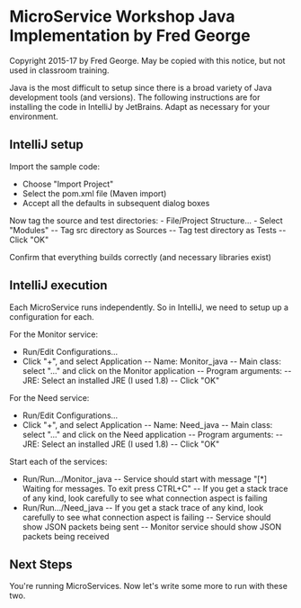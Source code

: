 # MicroService Workshop Java Implementation by Fred George
Copyright 2015-17 by Fred George. May be copied with this notice, but not used in classroom training.

Java is the most difficult to setup since there is a broad variety of Java
development tools (and versions). The following instructions are for installing
the code in IntelliJ by JetBrains. Adapt as necessary for your environment.

## IntelliJ setup
Import the sample code:
- Choose "Import Project"
- Select the pom.xml file (Maven import)
- Accept all the defaults in subsequent dialog boxes

Now tag the source and test directories:
    - File/Project Structure...
    - Select "Modules"
        -- Tag src directory as Sources
        -- Tag test directory as Tests
        -- Click "OK"

Confirm that everything builds correctly (and necessary libraries exist)

## IntelliJ execution
Each MicroService runs independently. So in IntelliJ, we need to setup up a
configuration for each.

For the Monitor service:
- Run/Edit Configurations...
- Click "+", and select Application
-- Name: Monitor_java
-- Main class: select "..." and click on the Monitor application
-- Program arguments: <IP address of RabbitMQ machine> <port of RabbitMQ>
-- JRE: Select an installed JRE (I used 1.8)
-- Click "OK"

For the Need service:
- Run/Edit Configurations...
- Click "+", and select Application
-- Name: Need_java
-- Main class: select "..." and click on the Need application
-- Program arguments: <IP address of RabbitMQ machine> <port of RabbitMQ>
-- JRE: Select an installed JRE (I used 1.8)
-- Click "OK"

Start each of the services:
- Run/Run.../Monitor_java
-- Service should start with message "[*] Waiting for messages. To exit press CTRL+C"
-- If you get a stack trace of any kind, look carefully to see what connection aspect 
is failing
- Run/Run.../Need_java
-- If you get a stack trace of any kind, look carefully to see what connection aspect 
is failing
-- Service should show JSON packets being sent
-- Monitor service should show JSON packets being received

## Next Steps
You're running MicroServices. Now let's write some more to run with these two.


